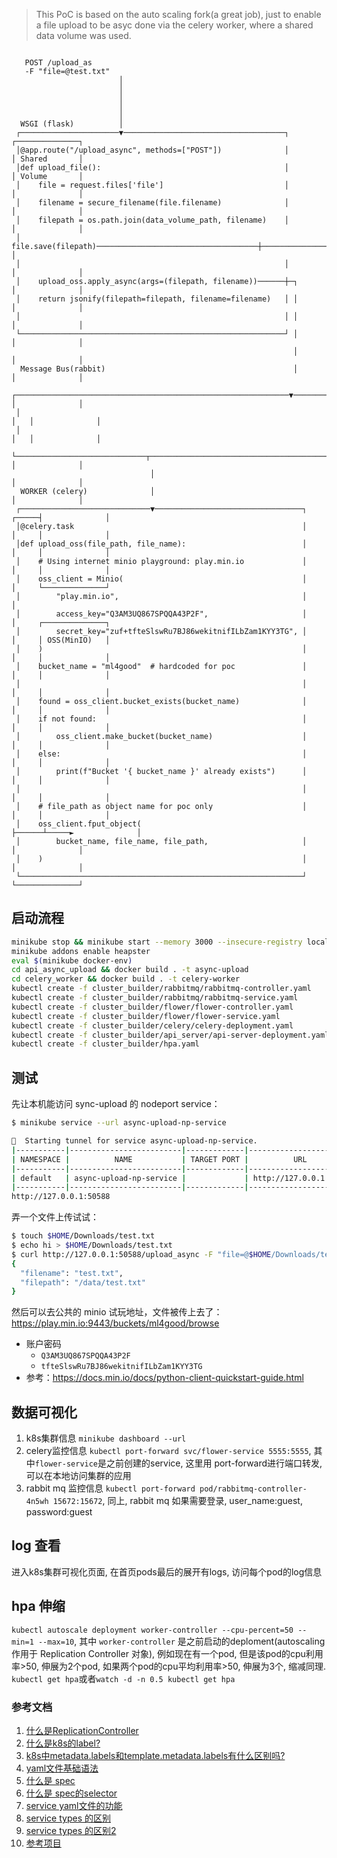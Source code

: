 > This PoC is based on the auto scaling fork(a great job), just to enable a file upload to be asyc done via the celery worker, where a shared data volume was used.

```

   POST /upload_as
   -F "file=@test.txt"
                        │
                        │
                        │
                        │
                        │
  WSGI (flask)          │
 ┌──────────────────────▼────────────────────────────────────┐                ┌──────────────┐
 │@app.route("/upload_async", methods=["POST"])              │                │ Shared       │
 │def upload_file():                                         │                │ Volume       │
 │    file = request.files['file']                           │                │              │
 │    filename = secure_filename(file.filename)              │                │              │
 │    filepath = os.path.join(data_volume_path, filename)    │                │              │
 │    file.save(filepath)────────────────────────────────────┼────────────────►              │
 │                                                           │                │              │
 │    upload_oss.apply_async(args=(filepath, filename))──────┼─┐              │              │
 │    return jsonify(filepath=filepath, filename=filename)   │ │              │              │
 │                                                           │ │              │              │
 └───────────────────────────────────────────────────────────┘ │              │              │
                                                               │              │              │
  Message Bus(rabbit)                                          │              │              │
 ┌─────────────────────────────────────────────────────────────▼──────────┐   │              │
 │                                                                        │   │              │
 │                                                                        │   │              │
 └─────────────────────────────┬──────────────────────────────────────────┘   │              │
                               │                                              │              │
  WORKER (celery)              │                                              │              │
 ┌─────────────────────────────▼─────────────────────────────────┐      ┌─────┤              │
 │@celery.task                                                   │      │     │              │
 │def upload_oss(file_path, file_name):                          │      │     │              │
 │    # Using internet minio playground: play.min.io             │      │     │              │
 │    oss_client = Minio(                                        │      │     └──────────────┘
 │        "play.min.io",                                         │      │
 │        access_key="Q3AM3UQ867SPQQA43P2F",                     │      │     ┌──────────────┐
 │        secret_key="zuf+tfteSlswRu7BJ86wekitnifILbZam1KYY3TG", │      │     │ OSS(MinIO)   │
 │    )                                                          │      │     │              │
 │    bucket_name = "ml4good"  # hardcoded for poc               │      │     │              │
 │                                                               │      │     │              │
 │    found = oss_client.bucket_exists(bucket_name)              │      │     │              │
 │    if not found:                                              │      │     │              │
 │        oss_client.make_bucket(bucket_name)                    │      │     │              │
 │    else:                                                      │      │     │              │
 │        print(f"Bucket '{ bucket_name }' already exists")      │      │     │              │
 │                                                               │      │     │              │
 │    # file_path as object name for poc only                    │      │     │              │
 │    oss_client.fput_object(                                    ├──────┴─────►              │
 │        bucket_name, file_name, file_path,                     │            │              │
 │    )                                                          │            │              │
 └───────────────────────────────────────────────────────────────┘            └──────────────┘
```

## 启动流程

```bash
minikube stop && minikube start --memory 3000 --insecure-registry localhost:5000
minikube addons enable heapster
eval $(minikube docker-env)
cd api_async_upload && docker build . -t async-upload
cd celery_worker && docker build . -t celery-worker
kubectl create -f cluster_builder/rabbitmq/rabbitmq-controller.yaml
kubectl create -f cluster_builder/rabbitmq/rabbitmq-service.yaml
kubectl create -f cluster_builder/flower/flower-controller.yaml
kubectl create -f cluster_builder/flower/flower-service.yaml
kubectl create -f cluster_builder/celery/celery-deployment.yaml
kubectl create -f cluster_builder/api_server/api-server-deployment.yaml
kubectl create -f cluster_builder/hpa.yaml
```


## 测试

先让本机能访问 sync-upload 的 nodeport service：

```bash
$ minikube service --url async-upload-np-service

🏃  Starting tunnel for service async-upload-np-service.
|-----------|-------------------------|-------------|------------------------|
| NAMESPACE |          NAME           | TARGET PORT |          URL           |
|-----------|-------------------------|-------------|------------------------|
| default   | async-upload-np-service |             | http://127.0.0.1:50588 |
|-----------|-------------------------|-------------|------------------------|
http://127.0.0.1:50588
```

弄一个文件上传试试：

```bash
$ touch $HOME/Downloads/test.txt
$ echo hi > $HOME/Downloads/test.txt
$ curl http://127.0.0.1:50588/upload_async -F "file=@$HOME/Downloads/test.txt"
{
  "filename": "test.txt",
  "filepath": "/data/test.txt"
}
```



然后可以去公共的 minio 试玩地址，文件被传上去了：https://play.min.io:9443/buckets/ml4good/browse

- 账户密码
  - `Q3AM3UQ867SPQQA43P2F`
  - `tfteSlswRu7BJ86wekitnifILbZam1KYY3TG`
- 参考：https://docs.min.io/docs/python-client-quickstart-guide.html



## 数据可视化

1. k8s集群信息 `minikube dashboard --url`
2. celery监控信息 `kubectl port-forward svc/flower-service 5555:5555`, 其中`flower-service`是之前创建的service, 这里用 port-forward进行端口转发, 可以在本地访问集群的应用
3. rabbit mq 监控信息 `kubectl port-forward pod/rabbitmq-controller-4n5wh 15672:15672`, 同上, rabbit mq 如果需要登录, user_name:guest, password:guest



## log 查看

进入k8s集群可视化页面, 在首页pods最后的展开有logs, 访问每个pod的log信息



## hpa 伸缩
`kubectl autoscale deployment worker-controller --cpu-percent=50 --min=1 --max=10`, 其中 `worker-controller` 是之前启动的deploment(autoscaling 作用于 Replication Controller 对象), 例如现在有一个pod, 但是该pod的cpu利用率>50, 伸展为2个pod, 如果两个pod的cpu平均利用率>50, 伸展为3个, 缩减同理.
`kubectl get hpa`或者`watch -d -n 0.5 kubectl get hpa`

### 参考文档
1. [什么是ReplicationController](什么是ReplicationController)
2. [什么是k8s的label?](https://kubernetes.io/docs/concepts/overview/working-with-objects/labels/)
3. [k8s中metadata.labels和template.metadata.labels有什么区别吗?](https://www.zhihu.com/question/473339868/answer/2010187411)
4. [yaml文件基础语法](https://www.cnblogs.com/wn1m/p/11286109.html)
5. [什么是 spec](https://kubernetes.io/docs/concepts/overview/working-with-objects/kubernetes-objects/)
5. [什么是 spec的selector](https://www.cnblogs.com/freeaihub/p/12967117.html)
6. [service yaml文件的功能](https://www.cnblogs.com/freeaihub/p/12967117.html)
7. [service types 的区别](https://blog.csdn.net/weixin_40274679/article/details/107887678)
8. [service types 的区别2](https://kubernetes.io/docs/concepts/services-networking/service/#publishing-services-service-types)
9. [参考项目](https://github.com/pangyuteng/k8s-celery-autoscale)

